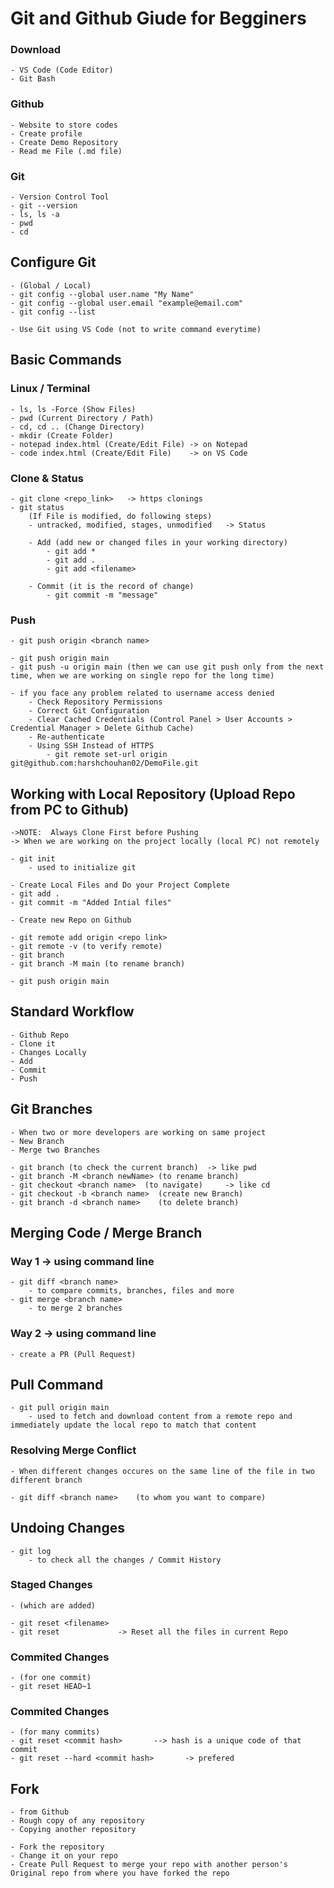 # Git and Github Giude for Begginers

### Download 
    - VS Code (Code Editor)
    - Git Bash

### Github
    - Website to store codes
    - Create profile
    - Create Demo Repository
    - Read me File (.md file)

### Git 
    - Version Control Tool
    - git --version
    - ls, ls -a
    - pwd
    - cd

## Configure Git
    - (Global / Local)
    - git config --global user.name "My Name"
    - git config --global user.email "example@email.com"
    - git config --list

    - Use Git using VS Code (not to write command everytime)


## Basic Commands

### Linux / Terminal
    - ls, ls -Force (Show Files)
    - pwd (Current Directory / Path)
    - cd, cd .. (Change Directory)
    - mkdir (Create Folder)
    - notepad index.html (Create/Edit File) -> on Notepad
    - code index.html (Create/Edit File)    -> on VS Code


### Clone & Status
    - git clone <repo_link>   -> https clonings
    - git status 
        (If File is modified, do following steps)
        - untracked, modified, stages, unmodified   -> Status

        - Add (add new or changed files in your working directory)
            - git add *
            - git add .
            - git add <filename>

        - Commit (it is the record of change)
            - git commit -m "message"

### Push
    - git push origin <branch name>

    - git push origin main
    - git push -u origin main (then we can use git push only from the next time, when we are working on single repo for the long time)

    - if you face any problem related to username access denied
        - Check Repository Permissions
        - Correct Git Configuration
        - Clear Cached Credentials (Control Panel > User Accounts > Credential Manager > Delete Github Cache)
        - Re-authenticate
        - Using SSH Instead of HTTPS
            - git remote set-url origin git@github.com:harshchouhan02/DemoFile.git

## Working with Local Repository (Upload Repo from PC to Github)
    ->NOTE:  Always Clone First before Pushing 
    -> When we are working on the project locally (local PC) not remotely

    - git init
        - used to initialize git
    
    - Create Local Files and Do your Project Complete
    - git add .
    - git commit -m "Added Intial files"

    - Create new Repo on Github
    
    - git remote add origin <repo link>
    - git remote -v (to verify remote)
    - git branch
    - git branch -M main (to rename branch)

    - git push origin main


## Standard Workflow
    - Github Repo
    - Clone it
    - Changes Locally
    - Add
    - Commit
    - Push

## Git Branches
    - When two or more developers are working on same project
    - New Branch 
    - Merge two Branches

    - git branch (to check the current branch)  -> like pwd
    - git branch -M <branch newName> (to rename branch)
    - git checkout <branch name>  (to navigate)     -> like cd 
    - git checkout -b <branch name>  (create new Branch)
    - git branch -d <branch name>    (to delete branch)


## Merging Code / Merge Branch

### Way 1 -> using command line
    - git diff <branch name>
        - to compare commits, branches, files and more
    - git merge <branch name>
        - to merge 2 branches

### Way 2 -> using command line
    - create a PR (Pull Request)


## Pull Command
    - git pull origin main
        - used to fetch and download content from a remote repo and immediately update the local repo to match that content

### Resolving Merge Conflict
    - When different changes occures on the same line of the file in two different branch

    - git diff <branch name>    (to whom you want to compare)



## Undoing Changes
    - git log
        - to check all the changes / Commit History

### Staged Changes 
    - (which are added)

    - git reset <filename>
    - git reset             -> Reset all the files in current Repo

### Commited Changes
    - (for one commit)
    - git reset HEAD~1

### Commited Changes
    - (for many commits)
    - git reset <commit hash>       --> hash is a unique code of that commit
    - git reset --hard <commit hash>       -> prefered


## Fork
    - from Github
    - Rough copy of any repository
    - Copying another repository

    - Fork the repository
    - Change it on your repo
    - Create Pull Request to merge your repo with another person's Original repo from where you have forked the repo
